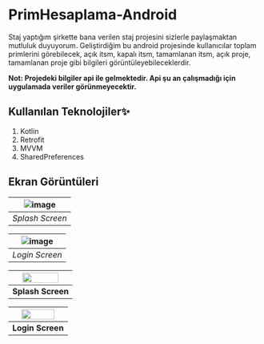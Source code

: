 # PrimHesaplama-Android

Staj yaptığım şirkette bana verilen staj projesini sizlerle paylaşmaktan mutluluk duyuyorum. 
Geliştirdiğim bu android projesinde kullanıcılar toplam primlerini görebilecek, açık itsm, kapalı itsm, tamamlanan itsm, açık proje, tamamlanan proje gibi bilgileri görüntüleyebileceklerdir. 

**Not: Projedeki bilgiler api ile gelmektedir. Api şu an çalışmadığı için uygulamada veriler görünmeyecektir.** 

## Kullanılan Teknolojiler✨

 1. Kotlin
 2. Retrofit
 3. MVVM
 4. SharedPreferences

## Ekran Görüntüleri
|![image](https://user-images.githubusercontent.com/14194362/195125471-104155a6-1e92-443d-8518-b79d85e40c21.png)|
|:--:|
| *Splash Screen* |

|![image](https://user-images.githubusercontent.com/14194362/195125750-a40da9e3-5a31-4a01-bd87-e2cc63ca40c9.png)|
|:--:|
| *Login Screen* |


|<img src="https://user-images.githubusercontent.com/14194362/195125471-104155a6-1e92-443d-8518-b79d85e40c21.png" width="80%"></img>|
|:--:|
|**Splash Screen**|

|<img src="https://user-images.githubusercontent.com/14194362/195125750-a40da9e3-5a31-4a01-bd87-e2cc63ca40c9.png" width="80%"></img>|
|:--:|
|**Login Screen**|
